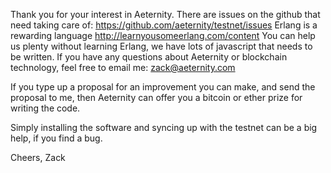 Thank you for your interest in Aeternity.
There are issues on the github that need taking care of: https://github.com/aeternity/testnet/issues
Erlang is a rewarding language http://learnyousomeerlang.com/content
You can help us plenty without learning Erlang, we have lots of javascript that needs to be written.
If you have any questions about Aeternity or blockchain technology, feel free to email me: zack@aeternity.com

If you type up a proposal for an improvement you can make, and send the proposal to me, then Aeternity can offer you a bitcoin or ether prize for writing the code.

Simply installing the software and syncing up with the testnet can be a big help, if you find a bug.

Cheers,
Zack